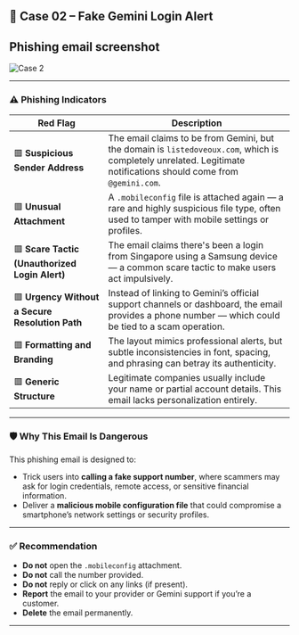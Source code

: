 ## 📧 Case 02 – Fake Gemini Login Alert

## Phishing email screenshot
![Case 2](https://github.com/user-attachments/assets/712559d5-6e17-4a57-b3fc-5250d0665837)



---

### ⚠️ Phishing Indicators

| Red Flag | Description |
|----------|-------------|
| 🟥 **Suspicious Sender Address** | The email claims to be from Gemini, but the domain is `listedoveoux.com`, which is completely unrelated. Legitimate notifications should come from `@gemini.com`. |
| 🟥 **Unusual Attachment** | A `.mobileconfig` file is attached again — a rare and highly suspicious file type, often used to tamper with mobile settings or profiles. |
| 🟥 **Scare Tactic (Unauthorized Login Alert)** | The email claims there's been a login from Singapore using a Samsung device — a common scare tactic to make users act impulsively. |
| 🟥 **Urgency Without a Secure Resolution Path** | Instead of linking to Gemini’s official support channels or dashboard, the email provides a phone number — which could be tied to a scam operation. |
| 🟥 **Formatting and Branding** | The layout mimics professional alerts, but subtle inconsistencies in font, spacing, and phrasing can betray its authenticity. |
| 🟥 **Generic Structure** | Legitimate companies usually include your name or partial account details. This email lacks personalization entirely. |

---

### 🛡️ Why This Email Is Dangerous

This phishing email is designed to:
- Trick users into **calling a fake support number**, where scammers may ask for login credentials, remote access, or sensitive financial information.
- Deliver a **malicious mobile configuration file** that could compromise a smartphone’s network settings or security profiles.

---

### ✅ Recommendation

- **Do not** open the `.mobileconfig` attachment.
- **Do not** call the number provided.
- **Do not** reply or click on any links (if present).
- **Report** the email to your provider or Gemini support if you’re a customer.
- **Delete** the email permanently.

---

